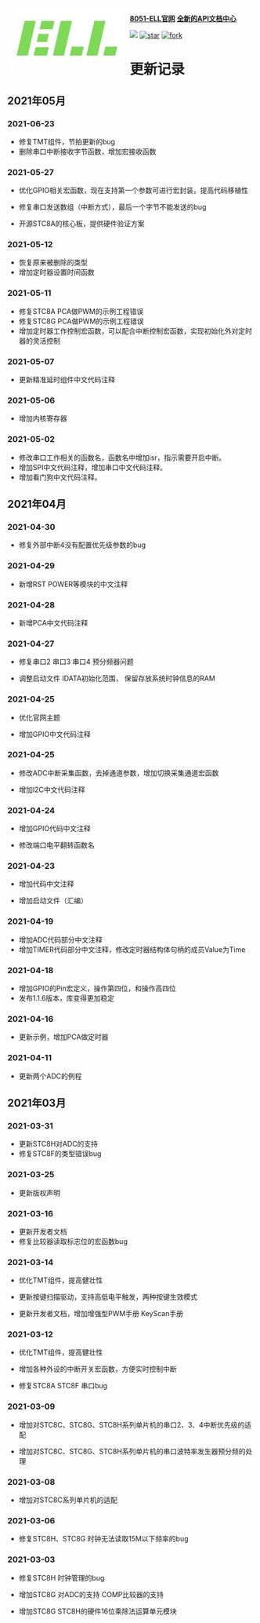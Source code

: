 
<img src='doc/image/icon.png' align='left'/>



<font color=#0CCDD>[<u>**8051-ELL官网**</u>](https://zewen-i.github.io/8051-ELL-WEB/)</font> <font color=#0BBEE>[<u>**全新的API文档中心**</u>](https://zewen-i.github.io/8051-ELL-API/)</font>  

![](https://img.shields.io/badge/version-1.1.6-green) <a href='https://gitee.com/zeweni/ELL-8051-LIB/stargazers'><img src='https://gitee.com/zeweni/ELL-8051-LIB/badge/star.svg?theme=white' alt='star'></img></a> <a href='https://gitee.com/zeweni/ELL-8051-LIB/members'><img src='https://gitee.com/zeweni/ELL-8051-LIB/badge/fork.svg?theme=gray' alt='fork'></img></a>



# 更新记录


## 2021年05月

### 2021-06-23

* 修复TMT组件，节拍更新的bug
* 删除串口中断接收字节函数，增加宏接收函数


### 2021-05-27

* 优化GPIO相关宏函数，现在支持第一个参数可进行宏封装，提高代码移植性

* 修复串口发送数组（中断方式），最后一个字节不能发送的bug

* 开源STC8A的核心板，提供硬件验证方案

  

### 2021-05-12

* 恢复原来被删除的类型
* 增加定时器设置时间函数

### 2021-05-11

* 修复STC8A PCA做PWM的示例工程错误
* 修复STC8G PCA做PWM的示例工程错误
* 增加定时器工作控制宏函数，可以配合中断控制宏函数，实现初始化外对定时器的灵活控制

### 2021-05-07

* 更新精准延时组件中文代码注释

### 2021-05-06

* 增加内核寄存器

### 2021-05-02

* 修改串口工作相关的函数名，函数名中增加isr，指示需要开启中断。
* 增加SPI中文代码注释，增加串口中文代码注释。
* 增加看门狗中文代码注释。

## 2021年04月

### 2021-04-30

* 修复外部中断4没有配置优先级参数的bug

### 2021-04-29

* 新增RST POWER等模块的中文注释

  

### 2021-04-28

* 新增PCA中文代码注释



### 2021-04-27

* 修复串口2 串口3 串口4 预分频器问题

* 调整启动文件 IDATA初始化范围， 保留存放系统时钟信息的RAM

  

### 2021-04-25

* 优化官网主题

* 增加GPIO中文代码注释

  

### 2021-04-25

* 修改ADC中断采集函数，去掉通道参数，增加切换采集通道宏函数

* 增加I2C中文代码注释
  
  

### 2021-04-24

* 增加GPIO代码中文注释

* 修改端口电平翻转函数名

  

### 2021-04-23

* 增加代码中文注释

* 增加启动文件（汇编）

  

### 2021-04-19

* 增加ADC代码部分中文注释
* 增加TIMER代码部分中文注释，修改定时器结构体句柄的成员Value为Time

### 2021-04-18

* 增加GPIO的Pin宏定义，操作第四位，和操作高四位
* 发布1.1.6版本，库变得更加稳定

### 2021-04-16

* 更新示例，增加PCA做定时器

### 2021-04-11

* 更新两个ADC的例程

## 2021年03月

### 2021-03-31

* 更新STC8H对ADC的支持
* 修复STC8F的类型错误bug

### 2021-03-25

* 更新版权声明

### 2021-03-16

* 更新开发者文档
* 修复比较器读取标志位的宏函数bug

### 2021-03-14

* 优化TMT组件，提高健壮性

* 更新按键扫描驱动，支持高低电平触发，两种按键生效模式

* 更新开发者文档，增加增强型PWM手册 KeyScan手册


### 2021-03-12

* 优化TMT组件，提高健壮性

* 增加各种外设的中断开关宏函数，方便实时控制中断

* 修复STC8A STC8F 串口bug
  

### 2021-03-09

* 增加对STC8C、STC8G、STC8H系列单片机的串口2、3、4中断优先级的适配

* 增加对STC8C、STC8G、STC8H系列单片机的串口波特率发生器预分频的处理

  

### 2021-03-08

* 增加对STC8C系列单片机的适配

  

### 2021-03-06

* 修复STC8H、STC8G 时钟无法读取15M以下频率的bug

  


### 2021-03-03

* 修复STC8H 时钟管理的bug

* 增加STC8G 对ADC的支持 COMP比较器的支持

* 增加STC8G STC8H的硬件16位乘除法运算单元模块

  